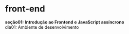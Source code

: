 # front-end

**seção01: Introdução ao Frontend e JavaScript assíncrono**  
dia01: Ambiente de desenvolvimento  

<!-- [`dia05: Projeto - name-project`](https://github.com/CalebeLAR/name-project) -->


